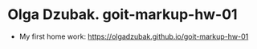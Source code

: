 # Olga Dzubak. goit-markup-hw-01
- My first home work: https://olgadzubak.github.io/goit-markup-hw-01
